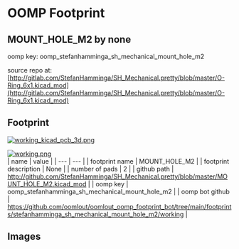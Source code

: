 # OOMP Footprint  
## MOUNT_HOLE_M2  by none  
  
oomp key: oomp_stefanhamminga_sh_mechanical_mount_hole_m2  
  
source repo at: [http://gitlab.com/StefanHamminga/SH_Mechanical.pretty/blob/master/O-Ring_6x1.kicad_mod](http://gitlab.com/StefanHamminga/SH_Mechanical.pretty/blob/master/O-Ring_6x1.kicad_mod)  
## Footprint  
  
[![working_kicad_pcb_3d.png](working_kicad_pcb_3d_600.png)](working_kicad_pcb_3d.png)  
  
[![working.png](working_600.png)](working.png)  
| name | value | 
| --- | --- | 
| footprint name | MOUNT_HOLE_M2 | 
| footprint description | None | 
| number of pads | 2 | 
| github path | http://github.com/StefanHamminga/SH_Mechanical.pretty/blob/master/MOUNT_HOLE_M2.kicad_mod | 
| oomp key | oomp_stefanhamminga_sh_mechanical_mount_hole_m2 | 
| oomp bot github | https://github.com/oomlout/oomlout_oomp_footprint_bot/tree/main/footprints/stefanhamminga_sh_mechanical_mount_hole_m2/working | 
## Images  
